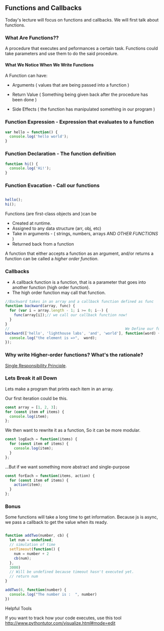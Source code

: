 ## Functions and Callbacks

Today's lecture will focus on functions and callbacks. We will first talk about functions.

### What Are Functions??

A procedure that executes and peformances a certain task. Functions could take parameters and use them to do
the said procedure.

#### What We Notice When We Write Functions

A Function can have:

- Arguments    ( values that are being passed into a function )

- Return Value ( Something being given back after the procedure has been done )

- Side Effects ( the function has manipulated something in our program )

### Function Expression - Expression that evaluates to a function

```js
var hello = function() {
  console.log('hello world');
}
```

### Function Declaration - The function definition

```js
function hi() {
  console.log('Hi!');
}
```

### Function Evacation - Call our functions

```js

hello();
hi();
```


Functions (are first-class objects and )can be


- Created at runtime.
- Assigned to any data structure (arr, obj, etc)
- Take in arguments - ( strings, numbers, arrays AND *OTHER FUNCTIONS* )
- Returned back from a function


A function that either accepts a function as an argument, and/or returns a function can be called a *higher order function*.

### Callbacks

- A callback function is a function, that is a parameter that goes into another function (high order function).
- The high order function may call that function.

```js
//Backward takes in an array and a callback function defined as func
function backward(array, func) {
  for (var i = array.length - 1; i >= 0; i--) {
    func(array[i]);// we call our callback function now!
  }
}
//                                                     We Define our function right at the parameter as an anonymous function!
backward(['hello', 'lighthouse labs', 'and', 'world'], function(word) {
  console.log("the element is =>",  word);
});
```

### Why write Higher-order functions? What's the rationale?

[Single Responsibility Principle](https://en.wikipedia.org/wiki/Single_responsibility_principle).

### Lets Break it all Down

Lets make a program that prints each item in an array.

Our first iteration could be this.

```js
const array = [1, 2, 3];
for (const item of items) {
  console.log(item);
};
```

We then want to rewrite it as a function, So it can be more modular.

```js
const logEach = function(items) {
  for (const item of items) {
    console.log(item);
  }
};

```

...But if we want something more abstract and single-purpose

```js
const forEach = function(items, action) {
  for (const item of items) {
    action(item);
  }
};
```


### Bonus

Some functions will take a long time to get information. Because js is async, we pass a callback to get the value when its ready.

```js

function addTwo(number, cb) {
  let num = undefined;
  // simulation of time
  setTimeout(function() {
    num = number + 2
    cb(num);
  },
  3000)
  // Will be undefined because timeout hasn't executed yet.
  // return num
}

addTwo(6, function(number) {
  console.log("The number is :  ", number)
})
```

Helpful Tools

If you want to track how your code executes, use this tool
http://www.pythontutor.com/visualize.html#mode=edit
